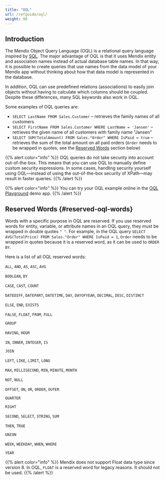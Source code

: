 ```yaml
---
title: "OQL"
url: /refguide/oql/
weight: 90
---
```


## Introduction

The Mendix Object Query Language (OQL) is a relational query language inspired by [SQL](https://en.wikipedia.org/wiki/Sql). The major advantage of OQL is that it uses Mendix entity and association names instead of actual database table names. In that way, it is possible to create queries that use names from the data model of your Mendix app without thinking about how that data model is represented in the database.

In addition, OQL can use predefined relations (associations) to easily join objects without having to calculate which columns should be coupled. Despite these differences, many SQL keywords also work in OQL.

Some examples of OQL queries are:

* `SELECT LastName FROM Sales.Customer` – retrieves the family names of all customers
* `SELECT FirstName FROM Sales.Customer WHERE LastName = 'Jansen'` – retrieves the given name of all customers with family name "Jansen"
* `SELECT SUM(TotalAmount) FROM Sales."Order" WHERE IsPaid = true` – retrieves the sum of the total amount on all paid orders (`Order` needs to be wrapped in quotes, see the [Reserved Words](#reserved-oql-words) section below)

{{% alert color="info" %}}
OQL queries do not take security into account out-of-the-box. This means that you can use OQL to manually define custom security expressions. In some cases, handling security yourself using OQL—instead of using the out-of-the-box security of XPath—may result in faster queries.
{{% /alert %}}

{{% alert color="info" %}}
You can try your OQL example online in the [OQL Playground](https://service.mendixcloud.com/p/OQL) demo app.
{{% /alert %}} 

## Reserved Words {#reserved-oql-words}

Words with a specific purpose in OQL are reserved. If you use reserved words for entity, variable, or attribute names in an OQL query, they must be wrapped in double quotes `" "`. For example, in the OQL query `SELECT AVG(TotalPrice) FROM Sales."Order" WHERE IsPaid = 1`, `Order` needs to be wrapped in quotes because it is a reserved word, as it can be used to `ORDER BY`.

Here is a list of all OQL reserved words:

`ALL`, `AND`, `AS`, `ASC`, `AVG`

`BOOLEAN`, `BY`

`CASE`, `CAST`, `COUNT`

`DATEDIFF`, `DATEPART`, `DATETIME`, `DAY`, `DAYOFYEAR`, `DECIMAL`, `DESC`, `DISTINCT`

`ELSE`, `END`, `EXISTS`

`FALSE`, `FLOAT`, `FROM`, `FULL`

`GROUP`

`HAVING`, `HOUR`

`IN`, `INNER`, `INTEGER`, `IS`

`JOIN`

`LEFT`, `LIKE`, `LIMIT`, `LONG`

`MAX`, `MILLISECOND`, `MIN`, `MINUTE`, `MONTH`

`NOT`, `NULL`

`OFFSET`, `ON`, `OR`, `ORDER`, `OUTER`

`QUARTER`

`RIGHT`

`SECOND`, `SELECT`, `STRING`, `SUM`

`THEN`, `TRUE`

`UNION`

`WEEK`, `WEEKDAY`, `WHEN`, `WHERE`

`YEAR`

{{% alert color="info" %}}
Mendix does not support Float data type since version 8. In OQL, `FLOAT` is a reserved word for legacy reasons. It should not be used.
{{% /alert %}}
